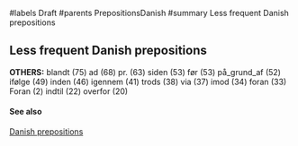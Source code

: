 ﻿#labels Draft
#parents PrepositionsDanish
#summary Less frequent Danish prepositions


## Less frequent Danish prepositions ##

**OTHERS:** blandt (75) ad (68) pr. (63) siden (53) før (53) på\_grund\_af (52) ifølge (49) inden (46) igennem (41) trods (38) via (37) imod (34) foran (33) Foran (2) indtil (22) overfor (20)


#### See also ####


[Danish prepositions](PrepositionsDanish.md)
